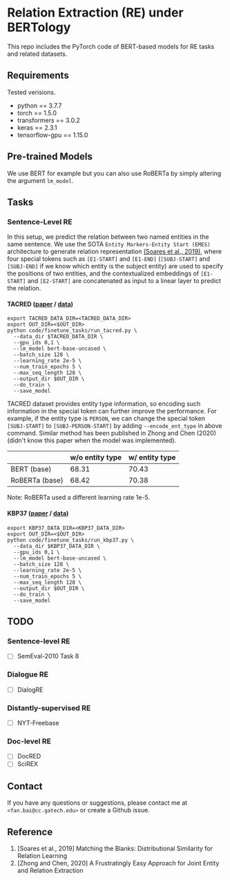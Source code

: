 # Relation Extraction (RE) under BERTology
This repo includes the PyTorch code of BERT-based models for RE tasks and related datasets.

## Requirements
Tested verisions.
- python == 3.7.7
- torch == 1.5.0
- transformers == 3.0.2
- keras == 2.3.1
- tensorflow-gpu == 1.15.0

## Pre-trained Models
We use BERT for example but you can also use RoBERTa by simply altering 
the argument `lm_model`.

## Tasks
### Sentence-Level RE
In this setup, we predict the relation between two named entities in the same sentence. We use the SOTA `Entity Markers-Entity Start (EMES)` architecture 
to generate relation representation [(Soares et al., 2019)](https://arxiv.org/abs/1906.03158), where four special 
tokens such as `[E1-START]` and `[E1-END]` (`[SUBJ-START]` and `[SUBJ-END]` if we know which entity is the subject entity) are used to specify the positions of two entities, and the contextualized
embeddings of `[E1-START]` and `[E2-START]` are concatenated as input to a linear layer to predict the relation.

#### TACRED ([paper](https://nlp.stanford.edu/pubs/zhang2017tacred.pdf) / [data](https://catalog.ldc.upenn.edu/LDC2018T24))

```
export TACRED_DATA_DIR=<TACRED_DATA_DIR>
export OUT_DIR=<$OUT_DIR>
python code/finetune_tasks/run_tacred.py \
  --data_dir $TACRED_DATA_DIR \
  --gpu_ids 0,1 \
  --lm_model bert-base-uncased \
  --batch_size 128 \
  --learning_rate 2e-5 \
  --num_train_epochs 5 \
  --max_seq_length 128 \
  --output_dir $OUT_DIR \
  --do_train \
  --save_model
```

TACRED dataset provides entity type information, so encoding such information in the special token 
can further improve the performance. For example, if the entity type is `PERSON`, we can change the special token `[SUBJ-START]` 
to `[SUBJ-PERSON-START]` by adding `--encode_ent_type` in above command. Similar
method has been published in Zhong and Chen (2020) (didn't know this paper when the model was implemented).

|                   | w/o entity type     | w/ entity type  | 
| ----------------------  | ------------- | ---------  | 
| BERT (base)             | 68.31         | 70.43      | 
| RoBERTa (base)         |  68.42        | 70.38      | 

Note: RoBERTa used a different learning rate 1e-5.

#### KBP37 ([paper](https://arxiv.org/pdf/1508.01006v2.pdf) / [data](https://github.com/zhangdongxu/kbp37))
```
export KBP37_DATA_DIR=<KBP37_DATA_DIR>
export OUT_DIR=<$OUT_DIR>
python code/finetune_tasks/run_kbp37.py \
  --data_dir $KBP37_DATA_DIR \
  --gpu_ids 0,1 \
  --lm_model bert-base-uncased \
  --batch_size 128 \
  --learning_rate 2e-5 \
  --num_train_epochs 5 \
  --max_seq_length 128 \
  --output_dir $OUT_DIR \
  --do_train \
  --save_model
```

## TODO
### Sentence-level RE
- [ ] SemEval-2010 Task 8

### Dialogue RE
- [ ] DialogRE

### Distantly-supervised RE
- [ ] NYT-Freebase

### Doc-level RE
- [ ] DocRED
- [ ] SciREX

## Contact
If you have any questions or suggestions, please contact me at `<fan.bai@cc.gatech.edu>` or create a Github issue.


## Reference
1. [Soares et al., 2019] Matching the Blanks: Distributional Similarity for Relation Learning
2. [Zhong and Chen, 2020] A Frustratingly Easy Approach for Joint Entity and Relation Extraction
